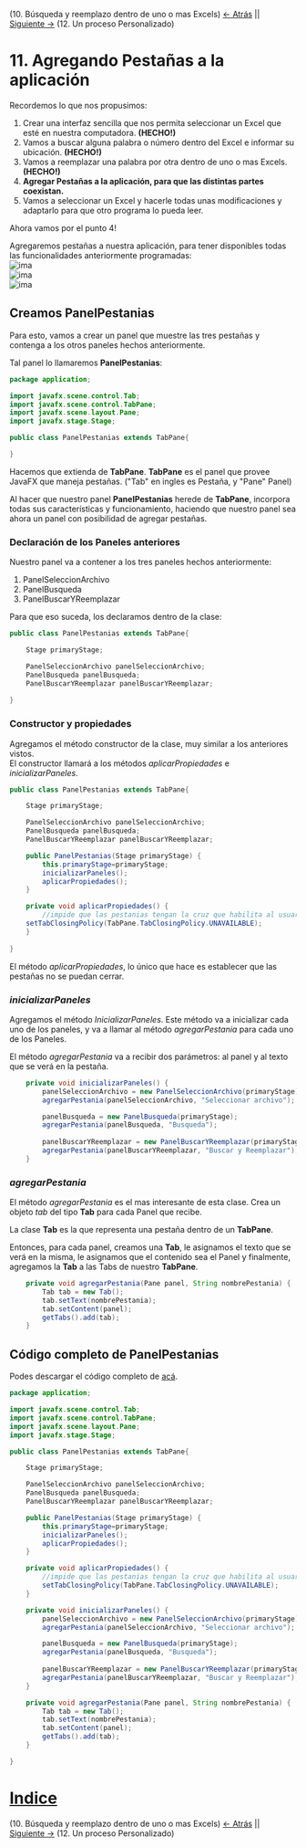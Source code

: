(10. Búsqueda y reemplazo dentro de uno o mas Excels) [<- Atrás](10-buscar-y-reemplazar.md) || [Siguiente ->](12-proceso-personalizado.md) (12. Un proceso Personalizado)  

# 11. Agregando Pestañas a la aplicación

Recordemos lo que nos propusimos:  
1. Crear una interfaz sencilla que nos permita seleccionar un Excel que esté en nuestra computadora. **(HECHO!)**  
2. Vamos a buscar alguna palabra o número dentro del Excel e informar su ubicación. **(HECHO!)**  
3. Vamos a reemplazar una palabra por otra dentro de uno o mas Excels. **(HECHO!)**  
4. **Agregar Pestañas a la aplicación, para que las distintas partes coexistan.**  
5. Vamos a seleccionar un Excel y hacerle todas unas modificaciones y adaptarlo para que otro programa lo pueda leer.  

Ahora vamos por el punto 4!  

Agregaremos pestañas a nuestra aplicación, para tener disponibles todas las funcionalidades anteriormente programadas:  
![ima](images/pestanias3.png)  
![ima](images/pestanias2.png)  
![ima](images/pestanias.png)  

## Creamos **PanelPestanias**  

Para esto, vamos a crear un panel que muestre las tres pestañas y contenga a los otros paneles hechos anteriormente.  

Tal panel lo llamaremos **PanelPestanias**:  

```java  
package application;

import javafx.scene.control.Tab;
import javafx.scene.control.TabPane;
import javafx.scene.layout.Pane;
import javafx.stage.Stage;

public class PanelPestanias extends TabPane{

}
```  

Hacemos que extienda de **TabPane**. **TabPane** es el panel que provee JavaFX que maneja pestañas. ("Tab" en ingles es Pestaña, y "Pane" Panel)

Al hacer que nuestro panel **PanelPestanias** herede de **TabPane**, incorpora todas sus características y funcionamiento, haciendo que nuestro panel sea ahora un panel con posibilidad de agregar pestañas.  

### Declaración de los Paneles anteriores  

Nuestro panel va a contener a los tres paneles hechos anteriormente:  
1. PanelSeleccionArchivo  
2. PanelBusqueda  
3. PanelBuscarYReemplazar  

Para que eso suceda, los declaramos dentro de la clase:  
```java  
public class PanelPestanias extends TabPane{

	Stage primaryStage;

	PanelSeleccionArchivo panelSeleccionArchivo;
	PanelBusqueda panelBusqueda;
	PanelBuscarYReemplazar panelBuscarYReemplazar;
  
}
```  

### Constructor y propiedades  

Agregamos el método constructor de la clase, muy similar a los anteriores vistos.  
El constructor llamará a los métodos *aplicarPropiedades* e *inicializarPaneles*.  
```java  
public class PanelPestanias extends TabPane{

	Stage primaryStage;

	PanelSeleccionArchivo panelSeleccionArchivo;
	PanelBusqueda panelBusqueda;
	PanelBuscarYReemplazar panelBuscarYReemplazar;

	public PanelPestanias(Stage primaryStage) {
		this.primaryStage=primaryStage;
		inicializarPaneles();
		aplicarPropiedades();
	}

	private void aplicarPropiedades() {
		//impide que las pestanias tengan la cruz que habilita al usuario a cerrarlas
    setTabClosingPolicy(TabPane.TabClosingPolicy.UNAVAILABLE);
	}
  
}
```  

El método *aplicarPropiedades*, lo único que hace es establecer que las pestañas no se puedan cerrar.  

### *inicializarPaneles*  

Agregamos el método *InicializarPaneles*. Este método va a inicializar cada uno de los paneles, y va a llamar al método *agregarPestania* para cada uno de los Paneles.  

El método *agregarPestania* va a recibir dos parámetros: al panel y al texto que se verá en la pestaña.  

```java  
	private void inicializarPaneles() {
		panelSeleccionArchivo = new PanelSeleccionArchivo(primaryStage);
		agregarPestania(panelSeleccionArchivo, "Seleccionar archivo");

		panelBusqueda = new PanelBusqueda(primaryStage);
		agregarPestania(panelBusqueda, "Busqueda");
		
		panelBuscarYReemplazar = new PanelBuscarYReemplazar(primaryStage);
		agregarPestania(panelBuscarYReemplazar, "Buscar y Reemplazar");
	}
```  

### *agregarPestania*  

El método *agregarPestania* es el mas interesante de esta clase. Crea un objeto *tab* del tipo **Tab** para cada Panel que recibe.  

La clase **Tab** es la que representa una pestaña dentro de un **TabPane**.  

Entonces, para cada panel, creamos una **Tab**, le asignamos el texto que se verá en la misma, le asignamos que el contenido sea el Panel y finalmente, agregamos la **Tab** a las Tabs de nuestro **TabPane**.  

```java  
	private void agregarPestania(Pane panel, String nombrePestania) {
		Tab tab = new Tab();
		tab.setText(nombrePestania);
		tab.setContent(panel);
		getTabs().add(tab);
	}
```  

## Código completo de **PanelPestanias**  
Podes descargar el código completo de [acá](sources/ExcelPFT_11.zip).  

```java  
package application;

import javafx.scene.control.Tab;
import javafx.scene.control.TabPane;
import javafx.scene.layout.Pane;
import javafx.stage.Stage;

public class PanelPestanias extends TabPane{

	Stage primaryStage;

	PanelSeleccionArchivo panelSeleccionArchivo;
	PanelBusqueda panelBusqueda;
	PanelBuscarYReemplazar panelBuscarYReemplazar;

	public PanelPestanias(Stage primaryStage) {
		this.primaryStage=primaryStage;
		inicializarPaneles();
		aplicarPropiedades();
	}

	private void aplicarPropiedades() {
		//impide que las pestanias tengan la cruz que habilita al usuario a cerrarlas
        setTabClosingPolicy(TabPane.TabClosingPolicy.UNAVAILABLE);
	}

	private void inicializarPaneles() {
		panelSeleccionArchivo = new PanelSeleccionArchivo(primaryStage);
		agregarPestania(panelSeleccionArchivo, "Seleccionar archivo");

		panelBusqueda = new PanelBusqueda(primaryStage);
		agregarPestania(panelBusqueda, "Busqueda");
		
		panelBuscarYReemplazar = new PanelBuscarYReemplazar(primaryStage);
		agregarPestania(panelBuscarYReemplazar, "Buscar y Reemplazar");
	}

	private void agregarPestania(Pane panel, String nombrePestania) {
		Tab tab = new Tab();
		tab.setText(nombrePestania);
		tab.setContent(panel);
		getTabs().add(tab);
	}

}
```  

# [Indice](../README.md#indice)  
(10. Búsqueda y reemplazo dentro de uno o mas Excels) [<- Atrás](10-buscar-y-reemplazar.md) || [Siguiente ->](12-proceso-personalizado.md) (12. Un proceso Personalizado)  
